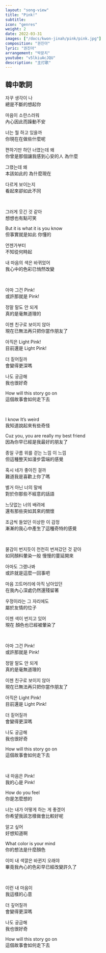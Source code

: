 ```yaml
---
layout: "song-view"
title: "Pink!"
subtitle:
icon: "genres"
weight: 2
date: 2022-03-31
images: ["/docs/kwon-jinah/pink/pink.jpg"]
composition: "권진아"
lyric: "권진아"
arrangement: "박문치"
youtube: "v5lkiuAcJQU"
description: "主打歌"
---
```


## 韓中歌詞

자꾸 생각이 나  
總是不斷的想起你  

마음이 소란스러워  
內心因此而躁動不安  

너는 뭘 하고 있을까  
你現在在做些什麼呢  

편하기만 하던 너였는데 왜  
你曾是那個讓我感到心安的人 為什麼  

그랬는데 왜  
本該如此的 為什麼現在  

다르게 보이는지  
看起來卻如此不同  

<br>

그러게 웃긴 것 같아  
想想也有點可笑  

But it is what it is you know  
但事實就是如此 你懂的

언젠가부터  
不知從何時起  

내 마음의 색은 바뀌었어  
我心中的色彩已悄然改變  

<br>

아마 그건 Pink!  
或許那就是 Pink!  

정말 말도 안 되게  
真的是毫無道理的  

이젠 친구로 보이지 않아  
現在已無法再只把你當作朋友了  

아직은 Light Pink!  
目前還是 Light Pink!  

더 짙어질까  
會變得更深嗎  

나도 궁금해  
我也很好奇  

How will this story go on  
這個故事會如何走下去  

<br>

I know It’s weird  
我知道說起來有些奇怪  

Cuz you, you are really my best friend  
因為你早已經是我最好的朋友了  

종일 구름 위를 걷는 느낌 이 느낌  
但這種整天如漫步雲端的感覺  

혹시 네가 좋아진 걸까  
難道我是喜歡上你了嗎  

별거 아닌 너의 말에  
對於你那些不經意的話語  

느닷없는 너의 배려에  
還有那些突如其來的關懷  

조금씩 들었던 이상한 이 감정  
漸漸的我心中產生了這種奇特的感覺  

<br>

물감이 번지듯이 천천히 번져갔던 것 같아  
如同顏料暈染一般 慢慢的蔓延開來  

아마도 그랬나봐  
或許就是這麼一回事吧  

마음 끄트머리에 아직 남아있던  
在我內心深處仍然還殘留著  

우정이라는 그 자리에도  
屬於友情的位子  

이젠 색이 번지고 있어  
現在 顏色也已經被暈染了  

<br>

아마 그건 Pink!  
或許那就是 Pink!  

정말 말도 안 되게  
真的是毫無道理的  

이젠 친구로 보이지 않아  
現在已無法再只把你當作朋友了  

아직은 Light Pink!  
目前還是 Light Pink!  

더 짙어질까  
會變得更深嗎  

나도 궁금해  
我也很好奇  

How will this story go on  
這個故事會如何走下去  

<br>

내 마음은 Pink!  
我的心是 Pink!  

How do you feel  
你是怎麼想的  

너는 내가 어떻게 하는 게 좋겠어  
你希望我該怎樣做會比較好呢  

알고 싶어  
好想知道啊  

What color is your mind  
你的想法是什麼顏色  

이미 내 색깔은 바뀐지 오래야  
畢竟我內心的色彩早已經改變許久了  

<br>

이런 내 마음이  
我這樣的心意  

더 깊어질까  
會變得更深嗎  

나도 궁금해  
我也很好奇  

How will this story go on  
這個故事會如何走下去  
